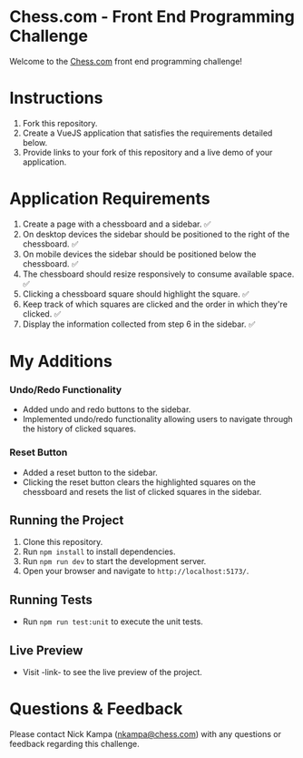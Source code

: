 # Chess.com - Front End Programming Challenge

Welcome to the [Chess.com](https://chess.com) front end programming challenge!

# Instructions

1. Fork this repository.
2. Create a VueJS application that satisfies the requirements detailed below.
3. Provide links to your fork of this repository and a live demo of your application.

# Application Requirements

1. Create a page with a chessboard and a sidebar. ✅
2. On desktop devices the sidebar should be positioned to the right of the chessboard. ✅
3. On mobile devices the sidebar should be positioned below the chessboard. ✅
4. The chessboard should resize responsively to consume available space. ✅
5. Clicking a chessboard square should highlight the square. ✅
6. Keep track of which squares are clicked and the order in which they're clicked. ✅
7. Display the information collected from step 6 in the sidebar. ✅

# My Additions

### Undo/Redo Functionality

- Added undo and redo buttons to the sidebar.
- Implemented undo/redo functionality allowing users to navigate through the history of clicked squares.

### Reset Button

- Added a reset button to the sidebar.
- Clicking the reset button clears the highlighted squares on the chessboard and resets the list of clicked squares in the sidebar.

## Running the Project

1. Clone this repository.
2. Run `npm install` to install dependencies.
3. Run `npm run dev` to start the development server.
4. Open your browser and navigate to `http://localhost:5173/`.

## Running Tests

- Run `npm run test:unit` to execute the unit tests.

## Live Preview

- Visit -link- to see the live preview of the project.

# Questions & Feedback

Please contact Nick Kampa (nkampa@chess.com) with any questions or feedback regarding this challenge.

